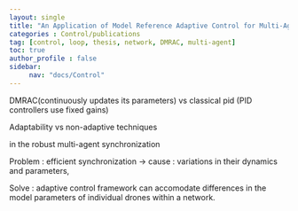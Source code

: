 ```yaml
---
layout: single
title: "An Application of Model Reference Adaptive Control for Multi-Agent Synchronization in Drone Networks"
categories : Control/publications
tag: [control, loop, thesis, network, DMRAC, multi-agent]
toc: true
author_profile : false
sidebar:
     nav: "docs/Control"
---
```




DMRAC(continuously updates its parameters) vs classical pid (PID controllers use fixed gains)

Adaptability vs non-adaptive techniques



in the robust multi-agent synchronization 



Problem : efficient synchronization -> cause : variations in their dynamics and parameters,

Solve : adaptive control framework can accomodate differences in the model parameters of individual drones within a network.




